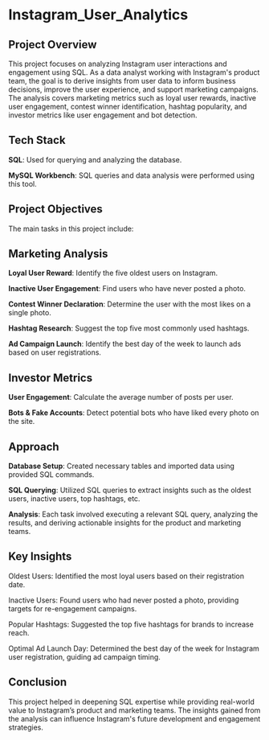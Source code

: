 # Instagram_User_Analytics

## Project Overview

This project focuses on analyzing Instagram user interactions and engagement using SQL. As a data analyst working with Instagram's product team, the goal is to derive insights from user data to inform business decisions, improve the user experience, and support marketing campaigns. The analysis covers marketing metrics such as loyal user rewards, inactive user engagement, contest winner identification, hashtag popularity, and investor metrics like user engagement and bot detection.

## Tech Stack

**SQL**: Used for querying and analyzing the database.

**MySQL Workbench**: SQL queries and data analysis were performed using this tool.

## Project Objectives

The main tasks in this project include:

## Marketing Analysis
**Loyal User Reward**: Identify the five oldest users on Instagram.

**Inactive User Engagement**: Find users who have never posted a photo.

**Contest Winner Declaration**: Determine the user with the most likes on a single photo.

**Hashtag Research**: Suggest the top five most commonly used hashtags.

**Ad Campaign Launch**: Identify the best day of the week to launch ads based on user registrations.

## Investor Metrics
**User Engagement**: Calculate the average number of posts per user.

**Bots & Fake Accounts**: Detect potential bots who have liked every photo on the site.

## Approach

**Database Setup**: Created necessary tables and imported data using provided SQL commands.

**SQL Querying**: Utilized SQL queries to extract insights such as the oldest users, inactive users, top hashtags, etc.

**Analysis**: Each task involved executing a relevant SQL query, analyzing the results, and deriving actionable insights for the product and marketing teams.

## Key Insights

Oldest Users: Identified the most loyal users based on their registration date.

Inactive Users: Found users who had never posted a photo, providing targets for re-engagement campaigns.

Popular Hashtags: Suggested the top five hashtags for brands to increase reach.

Optimal Ad Launch Day: Determined the best day of the week for Instagram user registration, guiding ad campaign timing.

## Conclusion

This project helped in deepening SQL expertise while providing real-world value to Instagram’s product and marketing teams. The insights gained from the analysis can influence Instagram's future development and engagement strategies.
